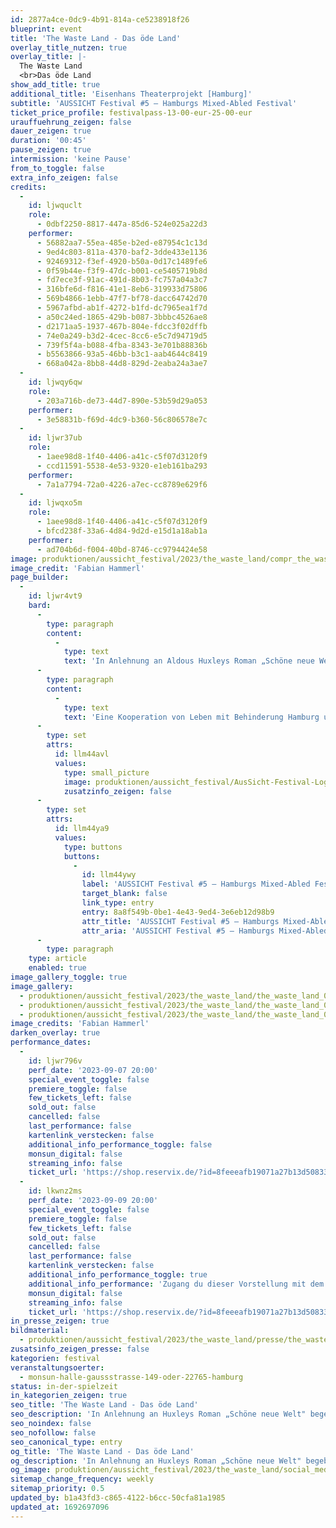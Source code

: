 ```yaml
---
id: 2877a4ce-0dc9-4b91-814a-ce5238918f26
blueprint: event
title: 'The Waste Land - Das öde Land'
overlay_title_nutzen: true
overlay_title: |-
  The Waste Land
  <br>Das öde Land
show_add_title: true
additional_title: 'Eisenhans Theaterprojekt [Hamburg]'
subtitle: 'AUSSICHT Festival #5 – Hamburgs Mixed-Abled Festival'
ticket_price_profile: festivalpass-13-00-eur-25-00-eur
urauffuehrung_zeigen: false
dauer_zeigen: true
duration: '00:45'
pause_zeigen: true
intermission: 'keine Pause'
from_to_toggle: false
extra_info_zeigen: false
credits:
  -
    id: ljwquclt
    role:
      - 0dbf2250-8817-447a-85d6-524e025a22d3
    performer:
      - 56882aa7-55ea-485e-b2ed-e87954c1c13d
      - 9ed4c803-811a-4370-baf2-3dde433e1136
      - 92469312-f3ef-4920-b50a-0d17c1489fe6
      - 0f59b44e-f3f9-47dc-b001-ce5405719b8d
      - fd7ece3f-91ac-491d-8b03-fc757a04a3c7
      - 316bfe6d-f816-41e1-8eb6-319933d75806
      - 569b4866-1ebb-47f7-bf78-dacc64742d70
      - 5967afbd-ab1f-4272-b1fd-dc7965ea1f7d
      - a50c24ed-1865-429b-b087-3bbbc4526ae8
      - d2171aa5-1937-467b-804e-fdcc3f02dffb
      - 74e0a249-b3d2-4cec-8cc6-e5c7d94719d5
      - 739f5f4a-b088-4fba-8343-3e701b88836b
      - b5563866-93a5-46bb-b3c1-aab4644c8419
      - 668a042a-8bb8-44d8-829d-2eaba24a3ae7
  -
    id: ljwqy6qw
    role:
      - 203a716b-de73-44d7-890e-53b59d29a053
    performer:
      - 3e58831b-f69d-4dc9-b360-56c806578e7c
  -
    id: ljwr37ub
    role:
      - 1aee98d8-1f40-4406-a41c-c5f07d3120f9
      - ccd11591-5538-4e53-9320-e1eb161ba293
    performer:
      - 7a1a7794-72a0-4226-a7ec-cc8789e629f6
  -
    id: ljwqxo5m
    role:
      - 1aee98d8-1f40-4406-a41c-c5f07d3120f9
      - bfcd238f-33a6-4d84-9d2d-e15d1a18ab1a
    performer:
      - ad704b6d-f004-40bd-8746-cc9794424e58
image: produktionen/aussicht_festival/2023/the_waste_land/compr_the_waste_land_03_c_fabian_hammerl.jpg
image_credit: 'Fabian Hammerl'
page_builder:
  -
    id: ljwr4vt9
    bard:
      -
        type: paragraph
        content:
          -
            type: text
            text: 'In Anlehnung an Aldous Huxleys Roman „Schöne neue Welt" und der Thalia-Inszenierung begeben wir uns in fragmentarischen Szenen auf eine poetisch-musikalische Reise und beschäftigen uns mit dem heutigen Menschen und seiner Zukunft. Dabei befassen wir uns mit dem Gedicht „The Waste Land", in dem T. S. Eliot die in Scherben liegende Welt und die Sinnlosigkeit der Existenz beschreibt. Hundert Jahre später klingt es wie die Beschreibung der heutigen Zeit, in der der Mensch die Richtung seines Suchens längst verloren hat und selbsterschaffenen Algorithmen folgt.'
      -
        type: paragraph
        content:
          -
            type: text
            text: 'Eine Kooperation von Leben mit Behinderung Hamburg und Thalia Treffpunkt.'
      -
        type: set
        attrs:
          id: llm44avl
          values:
            type: small_picture
            image: produktionen/aussicht_festival/AusSicht-Festival-Logo-Rechteck.jpg
            zusatzinfo_zeigen: false
      -
        type: set
        attrs:
          id: llm44ya9
          values:
            type: buttons
            buttons:
              -
                id: llm44ywy
                label: 'AUSSICHT Festival #5 – Hamburgs Mixed-Abled Festival'
                target_blank: false
                link_type: entry
                entry: 8a8f549b-0be1-4e43-9ed4-3e6eb12d98b9
                attr_title: 'AUSSICHT Festival #5 – Hamburgs Mixed-Abled Festival'
                attr_aria: 'AUSSICHT Festival #5 – Hamburgs Mixed-Abled Festival'
      -
        type: paragraph
    type: article
    enabled: true
image_gallery_toggle: true
image_gallery:
  - produktionen/aussicht_festival/2023/the_waste_land/the_waste_land_01_c_fabian_hammerl.jpg
  - produktionen/aussicht_festival/2023/the_waste_land/the_waste_land_02_c_fabian_hammerl.jpg
  - produktionen/aussicht_festival/2023/the_waste_land/the_waste_land_04_c_fabian_hammerl.jpg
image_credits: 'Fabian Hammerl'
darken_overlay: true
performance_dates:
  -
    id: ljwr796v
    perf_date: '2023-09-07 20:00'
    special_event_toggle: false
    premiere_toggle: false
    few_tickets_left: false
    sold_out: false
    cancelled: false
    last_performance: false
    kartenlink_verstecken: false
    additional_info_performance_toggle: false
    monsun_digital: false
    streaming_info: false
    ticket_url: 'https://shop.reservix.de/?id=8feeeafb19071a27b13d5083379d95183e9ab490f2f135faf80b2fecfc1ba00f2aba7ad8945f4a4292549eb86feddc1b&vID=7337&eventGrpID=444675'
  -
    id: lkwnz2ms
    perf_date: '2023-09-09 20:00'
    special_event_toggle: false
    premiere_toggle: false
    few_tickets_left: false
    sold_out: false
    cancelled: false
    last_performance: false
    kartenlink_verstecken: false
    additional_info_performance_toggle: true
    additional_info_performance: 'Zugang du dieser Vorstellung mit dem Festivalpass [AUSSICHT Festival 2023] oder einem Ticket der Theaternacht Hamburg 2023.'
    monsun_digital: false
    streaming_info: false
    ticket_url: 'https://shop.reservix.de/?id=8feeeafb19071a27b13d5083379d95183e9ab490f2f135faf80b2fecfc1ba00f2aba7ad8945f4a4292549eb86feddc1b&vID=7337&eventGrpID=444675'
in_presse_zeigen: true
bildmaterial:
  - produktionen/aussicht_festival/2023/the_waste_land/presse/the_waste_land_01_c_fabian_hammerl_monsun_aussicht_festival.zip
zusatsinfo_zeigen_presse: false
kategorien: festival
veranstaltungsoerter:
  - monsun-halle-gaussstrasse-149-oder-22765-hamburg
status: in-der-spielzeit
in_kategorien_zeigen: true
seo_title: 'The Waste Land - Das öde Land'
seo_description: 'In Anlehnung an Huxleys Roman „Schöne neue Welt" begeben wir uns in auf eine poetisch-musikalische Reise rund um den heutigen Menschen und seiner Zukunft.'
seo_noindex: false
seo_nofollow: false
seo_canonical_type: entry
og_title: 'The Waste Land - Das öde Land'
og_description: 'In Anlehnung an Huxleys Roman „Schöne neue Welt" begeben wir uns in auf eine poetisch-musikalische Reise rund um den heutigen Menschen und seiner Zukunft.'
og_image: produktionen/aussicht_festival/2023/the_waste_land/social_media_the_waste_land.jpg
sitemap_change_frequency: weekly
sitemap_priority: 0.5
updated_by: b1a43fd3-c865-4122-b6cc-50cfa81a1985
updated_at: 1692697096
---
```

